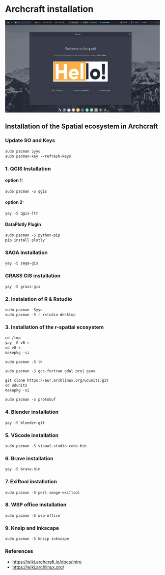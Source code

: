# **Archcraft installation**

<p align="center">
 <img src="mp4/p1.gif" width="600px" height="300px">
</p>

## **Installation of the Spatial ecosystem in Archcraft**

### Update SO and Keys

```
sudo pacman Syyu
sudo pacman-key --refresh-keys
```


### **1. QGIS Installation**
#### option 1:
```
sudo pacman -S qgis
```
#### option 2:

```
yay -S qgis-ltr 
```

#### DataPlotly Plugin
```
sudo pacman -S python-pip
pip install plotly
```

### SAGA installation

```
yay -S saga-gis
```

### GRASS GIS installation

```
yay -S grass-gis
```

### **2. Instalation of R & Rstudio** 

```
sudo pacman -Syyu
sudo pacman -S r rstudio-desktop
```
### **3. Installation of the r-spatial ecosystem**

```
cd /tmp
yay -G v8-r   
cd v8-r
makepkg -si
```
```
sudo pacman -S tk
```

```
sudo pacman -S gcc-fortran gdal proj geos
```
```
git clone https://aur.archlinux.org/udunits.git
cd udunits
makepkg -si
```

```
sudo pacman -S protobuf
```

### **4. Blender installation**

```
yay -S blender-git
```

### **5. VScode installation**

```
sudo pacman -S visual-studio-code-bin
```
### **6. Brave installation**

```
yay -S brave-bin
```
### **7. Exiftool installation**

```
sudo pacman -S perl-image-exiftool
```
### **8. WSP office installation**

```
sudo pacman -S wsp-office
```
### **9. Knsip and Inkscape**

```
sudo pacman -S knsip inkscape
```

### References 

- https://wiki.archcraft.io/docs/intro
- https://wiki.archlinux.org/

